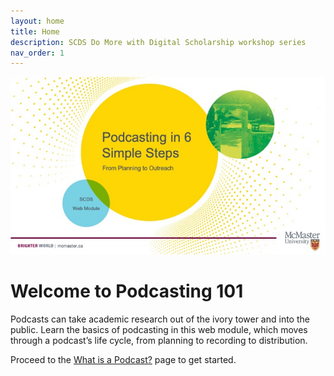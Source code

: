 ```yaml
---
layout: home
title: Home
description: SCDS Do More with Digital Scholarship workshop series
nav_order: 1
---
```


<img src="assets/img/TitleSlide.jpg" alt="Workshop Title Slide" width="720">

# Welcome to Podcasting 101

Podcasts can take academic research out of the ivory tower and into the public. Learn the basics of podcasting in this web module, which moves through a podcast’s life cycle, from planning to recording to distribution.

Proceed to the [What is a Podcast?](whatisapodcast) page to get started.


